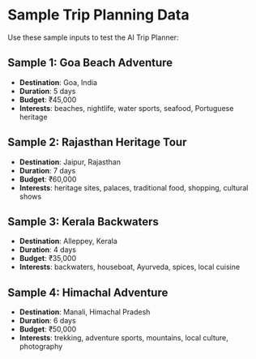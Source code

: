 # Sample Trip Planning Data

Use these sample inputs to test the AI Trip Planner:

## Sample 1: Goa Beach Adventure

- **Destination**: Goa, India
- **Duration**: 5 days
- **Budget**: ₹45,000
- **Interests**: beaches, nightlife, water sports, seafood, Portuguese heritage

## Sample 2: Rajasthan Heritage Tour

- **Destination**: Jaipur, Rajasthan
- **Duration**: 7 days
- **Budget**: ₹60,000
- **Interests**: heritage sites, palaces, traditional food, shopping, cultural shows

## Sample 3: Kerala Backwaters

- **Destination**: Alleppey, Kerala
- **Duration**: 4 days
- **Budget**: ₹35,000
- **Interests**: backwaters, houseboat, Ayurveda, spices, local cuisine

## Sample 4: Himachal Adventure

- **Destination**: Manali, Himachal Pradesh
- **Duration**: 6 days
- **Budget**: ₹50,000
- **Interests**: trekking, adventure sports, mountains, local culture, photography
